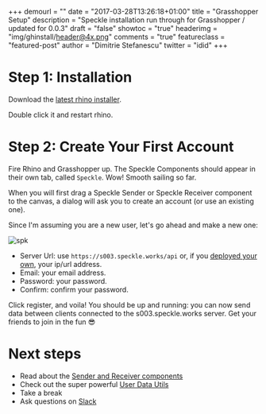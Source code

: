+++
demourl = ""
date = "2017-03-28T13:26:18+01:00"
title = "Grasshopper Setup"
description = "Speckle installation run through for Grasshopper / updated for 0.0.3"
draft = "false"
showtoc = "true"
headerimg = "img/ghinstall/header@4x.png"
comments = "true"
featureclass = "featured-post"
author = "Dimitrie Stefanescu"
twitter = "idid"
+++

# **Step 1:** Installation

Download the [latest rhino installer](https://ci.appveyor.com/api/projects/SpeckleWorks/SpeckleRhino/artifacts/specklerhino.rhi?branch=master&job=Configuration%3DRelease). 

Double click it and restart rhino.

# Step 2: Create Your First Account
Fire Rhino and Grasshopper up. The Speckle Components should appear in their own tab, called `Speckle`. Wow! Smooth sailing so far.

When you will first drag a Speckle Sender or Speckle Receiver component to the canvas, a dialog will ask you to create an account (or use an existing one).

Since I'm assuming you are a new user, let's go ahead and make a new one: 

![spk](/img/ghinstall/newaccount.png)

- Server Url: use `https://s003.speckle.works/api` or, if you [deployed your own](/doc/deployaserver/), your ip/url address. 
- Email: your email address.
- Password: your password.
- Confirm: confirm your password.

Click register, and voila! You should be up and running: you can now send data between clients connected to the s003.speckle.works server. Get your friends to join in the fun 😎

# Next steps

- Read about the [Sender and Receiver components](/doc/senderreceiver/)
- Check out the super powerful [User Data Utils](/doc/userdatautils/)
- Take a break
- Ask questions on [Slack](https://slacker.speckle.works)




